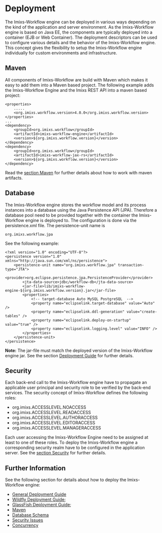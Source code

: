 # Deployment
The Imixs-Workflow engine can be deployed in various ways depending on the kind of the application and server environment. As the Imixs-Workflow engine is based on Java EE, the components are typically deployed into a container (EJB or Web Container). The deployment descriptors can be used to configure various details and the behavior of the Imixs-Worklfow engine. This concept gives the flexibility to setup the Imixs-Workflow engine individually for custom environments and infrastructure. 

## Maven
All components of Imixs-Workflow are build with Maven which makes it easy to add them into a Maven based project. The following example adds the Imixs-Workflow Engine and the Imixs REST API into a maven based project:

	
	<properties>
		.....
		<org.imixs.workflow.version>4.0.0</org.imixs.workflow.version>
	</properties>
	...
	<dependency>
		<groupId>org.imixs.workflow</groupId>
		<artifactId>imixs-workflow-engine</artifactId>
		<version>${org.imixs.workflow.version}</version>
	</dependency>
	<dependency>
		<groupId>org.imixs.workflow</groupId>
		<artifactId>imixs-workflow-jax-rs</artifactId>
		<version>${org.imixs.workflow.version}</version>
	</dependency>

Read the [section Maven](../maven.html) for further details about how to work with maven artifacts.

## Database
The Imixs-Workflow engine stores the workflow model and its process instances into a database using the Java Persistence API (JPA). Therefore a database pool need to be provided together with the container the Imixs-Workflow engine is deployed to. The configuration is done via the persistence.xml file. The persistence-unit name is 

	org.imixs.workflow.jpa

See the following example:


	<?xml version="1.0" encoding="UTF-8"?>
	<persistence version="1.0" xmlns="http://java.sun.com/xml/ns/persistence">
		<persistence-unit name="org.imixs.workflow.jpa" transaction-type="JTA">	
			<provider>org.eclipse.persistence.jpa.PersistenceProvider</provider>	
			<jta-data-source>jdbc/workflow-db</jta-data-source>
			<jar-file>lib/imixs-workflow-engine-${org.imixs.workflow.version}.jar</jar-file>
			<properties>
				<!-- target-database Auto MySQL PostgreSQL  -->
				<property name="eclipselink.target-database" value="Auto" />
				<property name="eclipselink.ddl-generation" value="create-tables" />
				<property name="eclipselink.deploy-on-startup" value="true" />
				<property name="eclipselink.logging.level" value="INFO" />	
			</properties>				
		</persistence-unit>
	</persistence> 


		
	

__Note:__ The jar-file must match the deployed version of the Imixs-Workflow engine jar. See the section [Deployment Guide](./deployment_guide.html) for further details.


## Security
Each back-end call to the Imixs-Workflow engine have to propagate an applicable user principal and security role to be verified by the back-end services. The security concept of Imixs-Workflow defines the following roles:

  * org.imixs.ACCESSLEVEL.NOACCESS  
  * org.imixs.ACCESSLEVEL.READACCESS
  * org.imixs.ACCESSLEVEL.AUTHORACCESS
  * org.imixs.ACCESSLEVEL.EDITORACCESS
  * org.imixs.ACCESSLEVEL.MANAGERACCESS

Each user accessing the Imixs-Workflow Engine need to be assigned at least to one of these roles. To deploy the Imixs-Workflow engine a corresponding security realm have to be configured in the application server. See the [section Security](./security.html) for further details.

## Further Information

See the following section for details about how to deploy the Imixs-Workflow engine:

 * [General Deployment Guide](./deployment_guide.html)
 * [Wildfly Deployment Guide](./wildfly.html);
 * [GlassFish Deployment Guide](./glassfish.html);
 * [Maven](../maven.html)
 * [Database Schema](./database_schema.html)
 * [Security Issues](./security.html) 
 * [Concurrency](./concurrency.html) 
